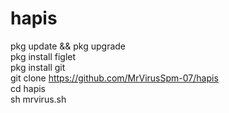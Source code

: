 # hapis
pkg update && pkg upgrade                      
pkg install figlet                       
pkg install git                            
git clone https://github.com/MrVirusSpm-07/hapis     
cd hapis                           
sh mrvirus.sh
